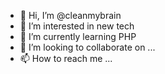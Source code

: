- 👋 Hi, I’m @cleanmybrain
- 👀 I’m interested in new tech
- 🌱 I’m currently learning PHP
- 💞️ I’m looking to collaborate on ...
- 📫 How to reach me ...

<!---
cleanmybrain/cleanmybrain is a ✨ special ✨ repository because its `README.md` (this file) appears on your GitHub profile.
You can click the Preview link to take a look at your changes.
--->
